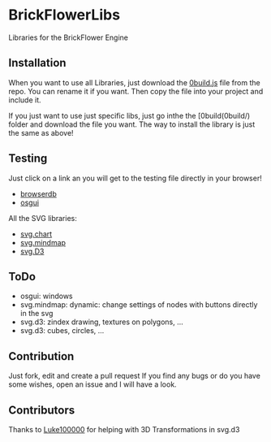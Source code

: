 # BrickFlowerLibs
Libraries for the BrickFlower Engine

## Installation
When you want to use all Libraries, just download the [0build.js](0build/0build.js) file from the repo. You can rename it if you want. Then copy the file into your project and include it.

If you just want to use just specific libs, just go inthe the [0build(0build/) folder and download the file you want. The way to install the library is just the same as above!

## Testing
Just click on a link an you will get to the testing file directly in your browser!

- [browserdb](https://raw.githack.com/Thecoolpeople/BrickFlowerLibs/main/browserdb/0testing.html)
- [osgui](https://raw.githack.com/Thecoolpeople/BrickFlowerLibs/main/osgui/0testing.html)

All the SVG libraries:
- [svg.chart](https://raw.githack.com/Thecoolpeople/BrickFlowerLibs/main/SVGchart/0testing.html)
- [svg.mindmap](https://raw.githack.com/Thecoolpeople/BrickFlowerLibs/main/SVGmindmap/0testing.html)
- [svg.D3](https://raw.githack.com/Thecoolpeople/BrickFlowerLibs/main/SVG3D/0testing.html)

## ToDo
- osgui: windows
- svg.mindmap: dynamic: change settings of nodes with buttons directly in the svg
- svg.d3: zindex drawing, textures on polygons, ...
- svg.d3: cubes, circles, ...

## Contribution
Just fork, edit and create a pull request
If you find any bugs or do you have some wishes, open an issue and I will have a look.

## Contributors
Thanks to [Luke100000](https://github.com/Luke100000) for helping with 3D Transformations in svg.d3